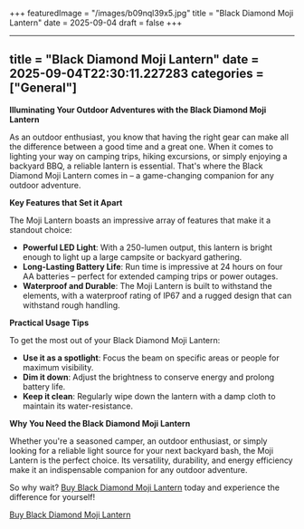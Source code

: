 +++
featuredImage = "/images/b09nql39x5.jpg"
title = "Black Diamond Moji Lantern"
date = 2025-09-04
draft = false
+++

---
title = "Black Diamond Moji Lantern"
date = 2025-09-04T22:30:11.227283
categories = ["General"]
---
**Illuminating Your Outdoor Adventures with the Black Diamond Moji Lantern**

As an outdoor enthusiast, you know that having the right gear can make all the difference between a good time and a great one. When it comes to lighting your way on camping trips, hiking excursions, or simply enjoying a backyard BBQ, a reliable lantern is essential. That's where the Black Diamond Moji Lantern comes in – a game-changing companion for any outdoor adventure.

**Key Features that Set it Apart**

The Moji Lantern boasts an impressive array of features that make it a standout choice:

* **Powerful LED Light**: With a 250-lumen output, this lantern is bright enough to light up a large campsite or backyard gathering.
* **Long-Lasting Battery Life**: Run time is impressive at 24 hours on four AA batteries – perfect for extended camping trips or power outages.
* **Waterproof and Durable**: The Moji Lantern is built to withstand the elements, with a waterproof rating of IP67 and a rugged design that can withstand rough handling.

**Practical Usage Tips**

To get the most out of your Black Diamond Moji Lantern:

* **Use it as a spotlight**: Focus the beam on specific areas or people for maximum visibility.
* **Dim it down**: Adjust the brightness to conserve energy and prolong battery life.
* **Keep it clean**: Regularly wipe down the lantern with a damp cloth to maintain its water-resistance.

**Why You Need the Black Diamond Moji Lantern**

Whether you're a seasoned camper, an outdoor enthusiast, or simply looking for a reliable light source for your next backyard bash, the Moji Lantern is the perfect choice. Its versatility, durability, and energy efficiency make it an indispensable companion for any outdoor adventure.

So why wait? [Buy Black Diamond Moji Lantern](https://www.amazon.com/dp/B09NQL39X5) today and experience the difference for yourself!

[Buy Black Diamond Moji Lantern](https://www.amazon.com/dp/B09NQL39X5)
